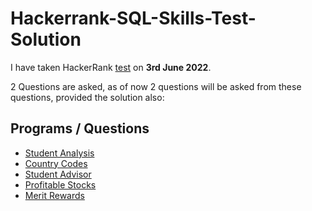 # Hackerrank-SQL-Skills-Test-Solution
I have taken HackerRank [test](https://www.hackerrank.com/skills-verification/sql_basic) on __3rd June 2022__. 

2 Questions are asked, as of now 2 questions will be asked from these questions, provided the solution also:
## Programs / Questions
- [Student Analysis](student-analysis.sql)
- [Country Codes](country-codes.sql)
- [Student Advisor](student-advisor.sql)
- [Profitable Stocks](profitable-stocks.sql)
- [Merit Rewards](merit-rewards.sql)
